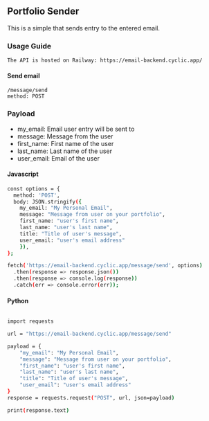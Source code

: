 ## Portfolio Sender

 This is a simple that sends entry to the entered email.

### Usage Guide
    
    The API is hosted on Railway: https://email-backend.cyclic.app/

#### Send email
    /message/send
    method: POST

### Payload
- my_email: Email user entry will be sent to
- message: Message from the user
- first_name: First name of the user
- last_name: Last name of the user
- user_email: Email of the user

#### Javascript 
```bash
const options = {
  method: 'POST',
  body: JSON.stringify({
    my_email: "My Personal Email",
    message: "Message from user on your portfolio",
    first_name: "user's first name",
    last_name: "user's last name",
    title: "Title of user's message",
    user_email: "user's email address"
    }),
};

fetch('https://email-backend.cyclic.app/message/send', options)
  .then(response => response.json())
  .then(response => console.log(response))
  .catch(err => console.error(err));
```
 
#### Python

```bash

import requests

url = "https://email-backend.cyclic.app/message/send"

payload = {
    "my_email": "My Personal Email",
    "message": "Message from user on your portfolio",
    "first_name": "user's first name",
    "last_name": "user's last name",
    "title": "Title of user's message",
    "user_email": "user's email address"
}
response = requests.request("POST", url, json=payload)

print(response.text)

```



